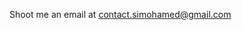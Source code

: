 <p class="text-center">Shoot me an email at
  <a class="font-bold underline" href="mailto:contact.simohamed@gmail.com">contact.simohamed@gmail.com</a>
</p>
